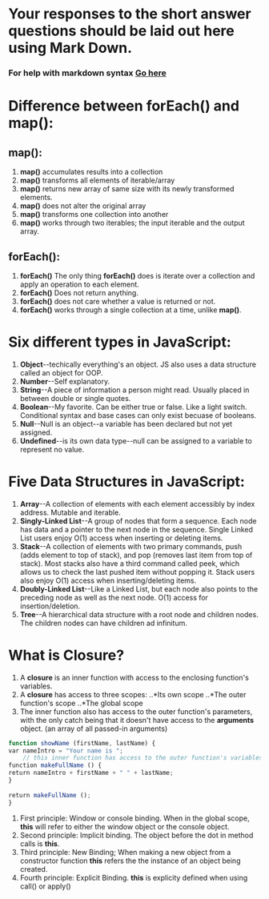 # Your responses to the short answer questions should be laid out here using Mark Down.
### For help with markdown syntax [Go here](https://github.com/adam-p/markdown-here/wiki/Markdown-Cheatsheet)

# Difference between **forEach()** and **map()**:
## **map()**:
1. **map()** accumulates results into a collection 
2. **map()** transforms all elements of iterable/array
3. **map()** returns new array of same size with its newly transformed elements.
4. **map()** does not alter the original array
5. **map()** transforms one collection into another
6. **map()** works through two iterables; the input iterable and the output array.

## **forEach()**:
1. **forEach()** The only thing **forEach()** does is iterate over a collection and apply an operation to each element.
2. **forEach()** Does not return anything. 
3. **forEach()** does not care whether a value is returned or not.
4. **forEach()** works through a single collection at a time, unlike **map()**.


# Six different types in JavaScript:
1. **Object**--techically everything's an object. JS also uses a data structure called an object for OOP.
2. **Number**--Self explanatory.
3. **String**--A piece of information a person might read. Usually placed in between double or single quotes.
4. **Boolean**--My favorite. Can be either true or false. Like a light switch. Conditional syntax and base cases can only exist becuase of booleans.
5. **Null**--Null is an object--a variable has been declared but not yet assigned.
6. **Undefined**--is its own data type--null can be assigned to a variable to represent no value.


# Five Data Structures in JavaScript:
1. **Array**--A collection of elements with each element accessibly by index address. Mutable and iterable. 
2. **Singly-Linked List**--A group of nodes that form a sequence. Each node has data and a pointer to the next node in the sequence. Single Linked List users enjoy O(1) access when inserting or deleting items.
3. **Stack**--A collection of elements with two primary commands, push (adds element to top of stack), and pop (removes last item from top of stack). Most stacks also have a third command called peek, which allows us to check the last pushed item without popping it. Stack users also enjoy O(1) access when inserting/deleting items.
4. **Doubly-Linked List**--Like a Linked List, but each node also points to the preceding node as well as the next node. O(1) access for insertion/deletion.
5. **Tree**--A hierarchical data structure with a root node and children nodes. The children nodes can have children ad infinitum.

# What is Closure?
1. A **closure** is an inner function with access to the enclosing function's variables. 
2. A **closure** has access to three scopes:
..*Its own scope
..*The outer function's scope
..*The global scope
3. The inner function also has access to the outer function's parameters, with the only catch being that it doesn't have access to the **arguments** object. (an array of all passed-in arguments)
```javascript
function showName (firstName, lastName) {
​var nameIntro = "Your name is ";
    // this inner function has access to the outer function's variables, including the parameter​
​function makeFullName () {        
​return nameIntro + firstName + " " + lastName;    
}
​
​return makeFullName ();
}

```
1. First principle: Window or console binding. When in the global scope, **this**
     will refer to either the window object or the console object.
2. Second principle: Implicit binding. The object before the dot in method calls
     is **this**.
3. Third principle: New Binding; When making a new object from a constructor function
     **this** refers the the instance of an object being created.
4. Fourth principle: Explicit Binding. **this** is explicity defined when using call() or apply()